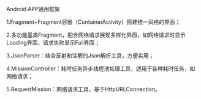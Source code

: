 Android APP通用框架

1.Fragment+Fragment容器（ContainerActivity）搭建统一风格的界面；

2.多功能基类Fragment，配合网络请求展现多样化界面，如网络请求时显示Loading界面，请求失败显示Fail界面；

3.JsonParser：结合反射和注解的Json解析工具，方便实用；

4.MissionController：耗时任务异步线程池处理工具，适用于各种耗时任务，如网络请求；

5.RequestMission：网络请求工具，基于HttpURLConnection。
